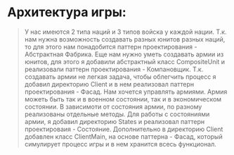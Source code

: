 # Архитектура игры:
> У нас имеются 2 типа наций и 3 типов войска у каждой нации. Т.к. нам нужна возможность создавать разных юнитов разных наций, то для этого нам понадобится паттерн проектирования - Абстрактная Фабрика. Еще нам нужно уметь создавать армии из юнитов, для этого я добавили абстрактный класс CompositeUnit и реализовали паттерн проектирования - Компановщик. Т.к. создавать армии не легкая задача, чтобы облегчить процесс я добавил директорию Client и в нем реализовал паттерн проектирования - Фасад. Нам хочется управлять армиями. Армия можеть быть так и в военном состоянии, так и в экономическом состоянии. В зависимоти от состояния армии, по разному реализованы отдельные методы. Для работы с состояниями армии, я добавил директорию States и реализовал паттерн проектироваия - Состояние. Дополнительно в директорию Client добавлен класс ClientMain, на основе паттерна - Фасад, который симулирует процесс игры и в нем хранится всесь функционал.
